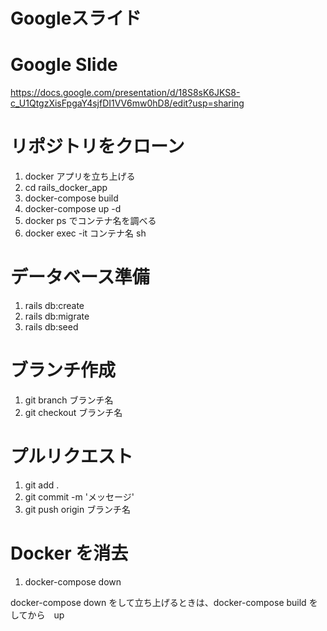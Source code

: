 # Googleスライド
# Google Slide
https://docs.google.com/presentation/d/18S8sK6JKS8-c_U1QtgzXisFpgaY4sjfDI1VV6mw0hD8/edit?usp=sharing
# リポジトリをクローン
1. docker アプリを立ち上げる
2. cd rails_docker_app
3. docker-compose build
4. docker-compose up -d
5. docker ps でコンテナ名を調べる
6. docker exec -it コンテナ名 sh
# データベース準備  
1. rails db:create
2. rails db:migrate
3. rails db:seed
# ブランチ作成 
1. git branch ブランチ名
2. git checkout ブランチ名
# プルリクエスト
1. git add .
2. git commit -m 'メッセージ'
3. git push origin ブランチ名
# Docker を消去
1. docker-compose down

docker-compose down をして立ち上げるときは、docker-compose build をしてから　up

